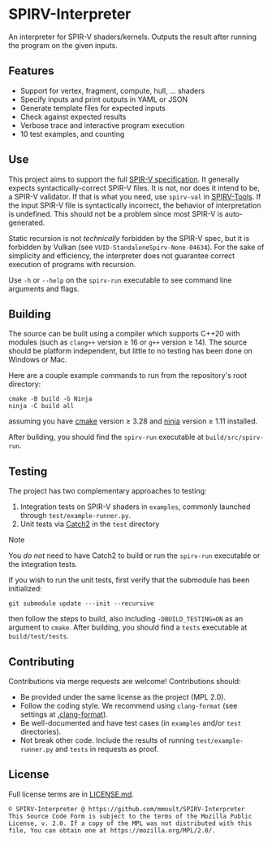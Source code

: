 # SPIRV-Interpreter

An interpreter for SPIR-V shaders/kernels. Outputs the result after running the program on the given inputs.

## Features
- Support for vertex, fragment, compute, hull, ... shaders
- Specify inputs and print outputs in YAML or JSON
- Generate template files for expected inputs
- Check against expected results
- Verbose trace and interactive program execution
- 10 test examples, and counting

## Use
This project aims to support the full
[SPIR-V specification](https://registry.khronos.org/SPIR-V/specs/unified1/SPIRV.html). It generally expects
syntactically-correct SPIR-V files. It is not, nor does it intend to be, a SPIR-V validator. If that is what you need,
use `spirv-val` in [SPIRV-Tools](https://github.com/KhronosGroup/SPIRV-Tools). If the input SPIR-V file is syntactically
incorrect, the behavior of interpretation is undefined. This should not be a problem since most SPIR-V is
auto-generated.

Static recursion is not *technically* forbidden by the SPIR-V spec, but it is forbidden by Vulkan (see
`VUID-StandaloneSpirv-None-04634`). For the sake of simplicity and efficiency, the interpreter does not guarantee
correct execution of programs with recursion.

Use `-h` or `--help` on the `spirv-run` executable to see command line arguments and flags.

## Building
The source can be built using a compiler which supports C++20 with modules (such as `clang++` version ≥ 16 or `g++`
version ≥ 14). The source should be platform independent, but little to no testing has been done on Windows or Mac.

Here are a couple example commands to run from the repository's root directory:

```
cmake -B build -G Ninja
ninja -C build all
```

assuming you have [cmake](https://github.com/Kitware/CMake) version ≥ 3.28 and
[ninja](https://github.com/ninja-build/ninja) version ≥ 1.11 installed.

After building, you should find the `spirv-run` executable at `build/src/spirv-run`.

## Testing
The project has two complementary approaches to testing:

1) Integration tests on SPIR-V shaders in `examples`, commonly launched through `test/example-runner.py`.
2) Unit tests via [Catch2](https://github.com/catchorg/Catch2) in the `test` directory

> [!NOTE]
> You *do not* need to have Catch2 to build or run the `spirv-run` executable or the integration tests.

If you wish to run the unit tests, first verify that the submodule has been initialized:

```
git submodule update ---init --recursive
```

then follow the steps to build, also including `-DBUILD_TESTING=ON` as an argument to `cmake`. After building, you
should find a `tests` executable at `build/test/tests`.

## Contributing
Contributions via merge requests are welcome! Contributions should:
- Be provided under the same license as the project (MPL 2.0).
- Follow the coding style. We recommend using `clang-format` (see settings at [.clang-format](src/.clang-format)).
- Be well-documented and have test cases (in `examples` and/or `test` directories).
- Not break other code. Include the results of running `test/example-runner.py` and `tests` in requests as proof.

## License
Full license terms are in [LICENSE.md](LICENSE.md).

```
© SPIRV-Interpreter @ https://github.com/mmoult/SPIRV-Interpreter
This Source Code Form is subject to the terms of the Mozilla Public
License, v. 2.0. If a copy of the MPL was not distributed with this
file, You can obtain one at https://mozilla.org/MPL/2.0/.
```
